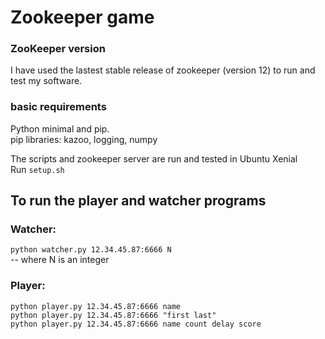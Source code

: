 # Zookeeper game   

### ZooKeeper version   
I have used the lastest stable release of zookeeper (version 12) to run and test my software.   

### basic requirements  

Python minimal and pip.   
pip libraries: kazoo, logging, numpy   

The scripts and zookeeper server are run and tested in Ubuntu Xenial   
Run `setup.sh`   

## To run the player and watcher programs   
### Watcher:   
`python watcher.py 12.34.45.87:6666 N`   
-- where N is an integer   

### Player:   
`python player.py 12.34.45.87:6666 name`  
`python player.py 12.34.45.87:6666 "first last"`   
`python player.py 12.34.45.87:6666 name count delay score`   
